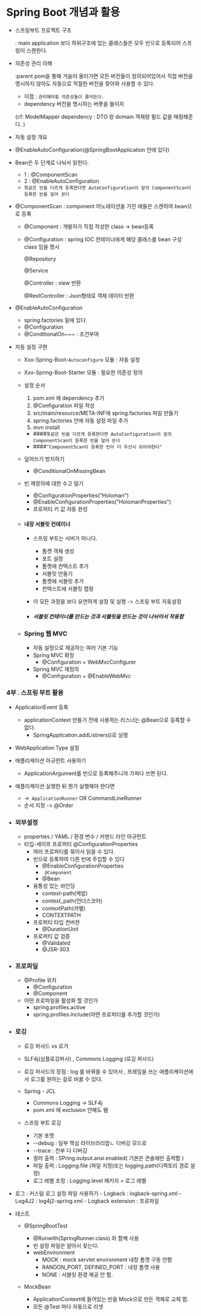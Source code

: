 # Spring Boot 개념과 활용

- 스프링부트 프로젝트 구조 

  : main application 보다 하위구조에 있는 클래스들은 모두 빈으로 등록되어
 스프링이 스캔한다. 
 
- 의존성 관리 이해 
 
  :parent pom을 통해 거슬러 올러가면 모든 버전들이 정의되어있어서 직접 버전을 명시하지 않아도
  자동으로 적절한 버전을 찾아와 사용할 수 있다.
  
  - 이점 : `관리해야할 의존성들이 줄어든다.` 
  * dependency 버전을 명시하는 버릇을 들이자
  
  (cf: ModelMapper dependency : DTO 랑 domain 객체랑 필드 값을 매핑해준다. )
  
 - 자동 설정 개요
 
 
  * @EnableAutoConfiguration(@SpringBootApplication 안에 있다)
  * Bean은 두 단계로 나눠서 읽힌다.
    - 1 : @ComponentScan
    - 2 : @EnableAutoConfiguration
    - `똑같은 빈을 다르게 등록한다면 AutoConfiguration이 앞의 ComponentScan이 등록한 빈을 덮어 쓴다`
    
    
  * @ComponentScan : component 어노테이션을 가진 애들은 스캔하여 bean으로 등록 
    - @Component : 개발자가 직접 작성한 class -> bean등록 
    - @Configuration : spring IOC 컨테이너에게 해당 클래스를 bean 구성 class 임을 명시
      
      @Repository
      
      @Service
      
      @Controller : view 반환
     
      @RestController : Json형태로 객체 데이터 반환 
      
      
  * @EnableAutoConfiguration
    - spring.factories 밑에 있다.
    - @Configuration
    - @ConditionalOn~~~ : 조건부여 
   
   
- 자동 설정 구현 
  - Xxx-Spring-Boot-`Autoconfigure` 모듈 : 자동 설정
  - Xxx-Spring-Boot-Starter 모듈 : 필요한 의존성 정의 
  
  - 설정 순서 
    1. pom.xml 에 dependency 추가
    2. @Configuration 파일 작성
    3. src/main/resource/META-INF에 spring.factories 파일 만들기
    4. spring.factories 안에 자동 설정 파일 추가 
    5. mvn install
    
    - ####`똑같은 빈을 다르게 등록한다면 AutoConfiguration이 앞의 ComponentScan이 등록한 빈을 덮어 쓴다`
    - ####`"ComponentScan이 등록한 빈이 더 우선시 되어야한다"`
   * 덮어쓰기 방지하기
   
      * @ConditionalOnMissingBean
   * 빈 재정의에 대한 수고 덜기 
     - @ConfigurationProperties("Holoman")
     - @EnableConfigurationProperties("HolomanProperties")
     - 프로퍼티 키 값 자동 완성 
     
    
   -  ####  내장 서블릿 컨테이너
   
      - 스프링 부트는 서버가 아니다.
        - 톰캣 객체 생성
        - 포트 설정
        - 톰켓에 컨텍스트 추가
        - 서블릿 만들기
        - 톰켓에 서블릿 추가
        - 컨텍스트에 서블릿 맵핑
      - 이 모든 과정을 보다 유연하게 설정 및 실행 -> 스프링 부트 자동설정
      
      - ##### 서블릿 컨테이너를 만드는 것과 서블릿을 만드는 것이 나뉘어서 작동함
      
   - ### Spring 웹 MVC
     - 자동 설정으로 제공하는 여러 기본 기능
     - Spring MVC 확장
        - @Configuration + WebMvcConfigurer
     - Spring MVC 재정의
        - @Configuration + @EnableWebMvc
      
      
### 4부 . 스프링 부트 활용

  - ApplicationEvent 등록 
    - applicationContext 만들기 전에 사용하는 리스너는 @Bean으로 등록할 수 없다.
        - SpringApplication.addListners()로 실행
  - WebApplication Type 설정
  - 애플리케이션 아규먼트 사용하기
    - ApplicationArgument를 빈으로 등록해주니까 가져다 쓰면 된다.
  - 애플리케이션 실행한 뒤 뭔가 실행해야 한다면
    - ->` ApplicationRunner` OR  CommandLineRunner
    - 순서 지정 -> @Order
    
  -  ### 외부설정
     - properties / YAML / 환경 변수 / 커맨드 라인 아규먼트
     - 타입-세이프 프로퍼티 @ConfigurationProperties
        - 여러 프로퍼티를 묶어서 읽을 수 있다.
        - 빈으로 등록하여 다른 빈에 주입할 수 있다
            - @EnableConfigurationProperties
            - ` @Component`
            - @Bean
        - 융통성 있는 바인딩
            - context-path(케밥)
            - context_path(언더스코어)
            - contextPath(카멜)
            - CONTEXTPATH
        - 프로퍼티 타입 컨버젼
            - @DurationUnit
        - 프로퍼티 값 검증
            - @Validated
            - @JSR-303
            
  - ### 프로파일
    - @Profile 위치 
        - @Configuration
        - @Component
    - 어떤 프로파일을 활성화 할 것인가
        - spring.profiles.active
        - spring.profiles.include(어떤 프로퍼티를 추가할 것인가)
        
        
  - ### 로깅
  
    - 로깅 퍼사드 vs 로거 
    - SLF4j(심플로깅퍼사) , Commons Logging (로깅 퍼사드)
    - 로깅 퍼사드의 장점 : log 를 바꿔쓸 수 있어서 , 프레임을 쓰는 애플리케이션에서 로그를 원하는 걸로 바꿀 수 있다. 
    
    - Spring - JCL 
        - Commons Logging -> SLF4j 
        - pom.xml 에 exclusion 안해도 됌 
        
    - 스프링 부트 로깅
       - 기본 포맷
       - --debug : 일부 핵심 라이브러리맘ㄴ 디버깅 모드로
       - --trace : 전부 다 디버깅 
       - 컬러 출력 : SPring.output.ansi.enabled( 기본은 콘솔에만 출력함 )
       - 파일 출력 : Logging.file (파일 지정)또는 logging.path(디렉토리 경로 설정)
       - 로그 레벨 조정 : Logging.level 패키지 = 로그 레벨 
       
       
  -  로그 : 커스텀 로그 설정 파일 사용하기
    - Logback : logback-spring.xml
    - Log4J2 : log4j2-spring.xml
    - Logback extension : 프로파일 <springProfile name ="프로파일">
    
    
  - 테스트 
    - @SpringBootTest
        - @Runwith(SpringRunner.class) 와 함꼐 사용
        - 빈 설정 파일은 알아서 찾는다.
        - webEnvironment
            - MOCK : mock servlet environment 내장 톰캣 구동 안함
            - RANDON_PORT, DEFINED_PORT : 내장 톰캣 사용 
            - NONE  : 서블릿 환경 제공 안 함.
    
    - MockBean 
        - ApplicationContext에 들어있는 빈을 Mock으로 만든 객체로 교체 함.
        - 모든 @Test 마다 자동으로 리셋
    
    
   
    
        